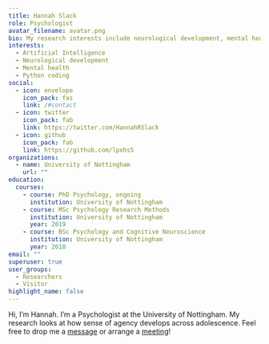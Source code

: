 ```yaml
---
title: Hannah Slack
role: Psychologist
avatar_filename: avatar.png
bio: My research interests include neurological development, mental health and AI.
interests:
  - Artificial Intelligence
  - Neurological development
  - Mental health
  - Python coding
social:
  - icon: envelope
    icon_pack: fas
    link: /#contact
  - icon: twitter
    icon_pack: fab
    link: https://twitter.com/HannahRSlack
  - icon: github
    icon_pack: fab
    link: https://github.com/lpxhs5
organizations:
  - name: University of Nottingham
    url: ""
education:
  courses:
    - course: PhD Psychology, ongoing
      institution: University of Nottingham
    - course: MSc Psychology Research Methods
      institution: University of Nottingham
      year: 2019
    - course: BSc Psychology and Cognitive Neuroscience
      institution: University of Nottingham
      year: 2018
email: ""
superuser: true
user_groups:
  - Researchers
  - Visitor
highlight_name: false
---
```

Hi, I’m Hannah. I’m a Psychologist at the University of Nottingham. My research looks at how sense of agency develops across adolescence. Feel free to drop me a [message](https://hannahslack.wordpress.com/contact/) or arrange a [meeting](https://calendar.x.ai/hannahslack/shortmeeting)!